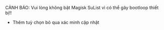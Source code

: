 CẢNH BÁO: Vui lòng không bật Magisk SuList vì có thể gây bootloop thiết bị!!

- Thêm tuỳ chọn bỏ qua xác minh cập nhật
